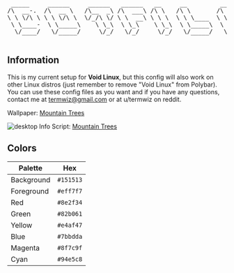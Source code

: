 <pre align="center">
 _____     ______     ______   ______   __     __         ______     ______    
/\  __-.  /\  __ \   /\__  _\ /\  ___\ /\ \   /\ \       /\  ___\   /\  ___\   
\ \ \/\ \ \ \ \/\ \  \/_/\ \/ \ \  __\ \ \ \  \ \ \____  \ \  __\   \ \___  \  
 \ \____-  \ \_____\    \ \_\  \ \_\    \ \_\  \ \_____\  \ \_____\  \/\_____\ 
  \/____/   \/_____/     \/_/   \/_/     \/_/   \/_____/   \/_____/   \/_____/ 
  </pre>

## Information
This is my current setup for **Void Linux**, but this config will also work on other Linux distros (just remember to remove "Void Linux" from Polybar). You can use these config files as you want and if you have any questions, contact me at termwiz@gmail.com or at u/termwiz on reddit.

Wallpaper: [Mountain Trees](https://github.com/addy-dclxvi/Openbox-Theme-Collections)


![desktop](https://i.imgur.com/GfAqWoY.png)
Info Script: [Mountain Trees](https://github.com/addy-dclxvi/Openbox-Theme-Collections)


## Colors
Palette      | Hex      
---          | ---       
Background   | `#151513` 
Foreground   | `#eff7f7` 
Red          | `#8e2f34` 
Green        | `#82b061` 
Yellow       | `#e4af47` 
Blue         | `#7bbdda` 
Magenta      | `#8f7c9f` 
Cyan         | `#94e5c8` 
